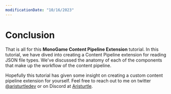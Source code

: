 ```yaml
---
modificationDate: "10/16/2023"
---
```


# Conclusion
That is all for this **MonoGame Content Pipeline Extension** tutorial.  In this tutorial, we have dived into creating a Content Pipeline extension for reading JSON file types.  We've discussed the anatomy of each of the components that make up the workflow of the content pipeline.

Hopefully this tutorial has given some insight on creating a custom content pipeline extension for yourself.  Feel free to reach out to me on twitter [@aristurtledev](https://twitter.com/aristurtledev) or on Discord at [Aristurtle](https://discordapp.com/users/57912695378149376).